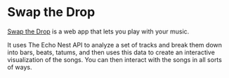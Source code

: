 # Swap the Drop

[Swap the Drop](http://static.echonest.com/SwapTheDrop/index.html "") is a web app that lets you play with your music. 

It uses The Echo Nest API to analyze a set of tracks and break them down into bars, beats, tatums, and then uses this data to create an
interactive visualization of the songs. You can then interact with the songs in all sorts of  ways.
